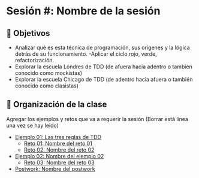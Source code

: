 # Sesión #: Nombre de la sesión

## :dart: Objetivos

- Analizar qué es esta técnica de programación, sus orígenes y la lógica detrás de su funcionamiento. -Aplicar el ciclo
  rojo, verde, refactorización.
- Explorar la escuela Londres de TDD (de afuera hacia adentro o también conocido como mockistas)
- Explorar la escuela Chicago de TDD (de adentro hacia afuera o también conocido como clasistas)

## 📂 Organización de la clase

Agregar los ejemplos y retos que va a requerir la sesión (Borrar está linea una vez se hay leido)

- [Ejemplo 01:  Las tres reglas de TDD](./Ejemplo-01)
    - [Reto 01: Nombre del reto 01](./Reto-01)
    - [Reto  02: Nombre del reto 02](./Reto-02)
- [Ejemplo 02: Nombre del ejemplo 02](./Ejemplo-02)
    - [Reto 03: Nombre del reto 03](./Reto-03)
- [Postwork: Nombre del postwork](./Postwork)




